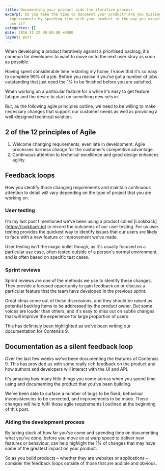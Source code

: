 ```yaml
---
title: Documenting your product aids the iterative process
excerpt: Do you take the time to document your product? Are you missing out on valuable
  improvements by spending time with your product in the way you expect your users
  use it?
categories: []
date: 2016-11-22 00:00:00 +0000
layout: post
---
```

When developing a product iteratively against a prioritised backlog, it's common for developers to want to move on to the next user story as soon as possible.

Having spent considerable time restoring my home, I know that it's so easy to complete 99% of a job. Before you realise it you’ve got a number of jobs outstanding that just need the 1% to be finished before you are satisfied.

When working on a particular feature for a while it's easy to get feature fatigue and the desire to start on something new sets in.

But, as the following agile principles outline, we need to be willing to make necessary changes that support our customer needs as well as providing a well-designed technical solution.

## 2 of the 12 principles of Agile

1. Welcome changing requirements, even late in development. Agile processes harness change for the customer’s competitive advantage.
2. Continuous attention to technical excellence and good design enhances agility.

## Feedback loops

How you identify those changing requirements and maintain continuous attention to detail will vary depending on the type of project that you are working on.

### User testing

I’m my last post I mentioned we’ve been using a product called \[Lookback\] (https://lookback.io) to record the outcomes of our user testing. For us user testing provides the quickest way to identify issues that our users are likely to face with a new feature or improvement we’ve made.

User testing isn’t the magic bullet though, as it's usually focused on a particular use case, often tested outside of a person's normal environment, and is often based on specific test cases.

### Sprint reviews

Sprint reviews are one of the methods we use to identify these changes. They provide a focused opportunity to gain feedback on or discuss a particular feature that the team have developed in the previous sprint.

Great ideas come out of these discussions, and they should be raised as potential backlog items to be addressed by the product owner. But some voices are louder than others, and it's easy to miss out on subtle changes that will improve the experience for large proportion of users.

This has definitely been highlighted as we’ve been writing our documentation for Contensis 9.

## Documentation as a silent feedback loop

Over the last few weeks we’ve been documenting the features of Contensis 9. This has provided us with some really rich feedback on the product and how authors and developers will interact with the UI and API.

It's amazing how many little things you come across when you spend time using and documenting the product that you’ve been building.

We’ve been able to surface a number of bugs to be fixed, behaviour inconsistencies to be corrected, and improvements to be made. These changes will help fulfil those agile requirements I outlined at the beginning of this post.

### Aiding the development process

By taking stock of how far you’ve come and spending time on documenting what you’ve done, before you move on at warp speed to deliver new features or behaviour, can help highlight the 1% of changes that may have some of the greatest impact on your product.

So as you build products – whether they are websites or applications – consider the feedback loops outside of those that are audible and obvious.
